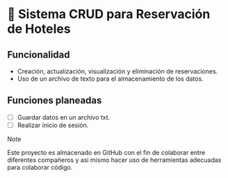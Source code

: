 # 📝 Sistema CRUD para Reservación de Hoteles

## Funcionalidad
- Creación, actualización, visualización y eliminación de reservaciones.
- Uso de un archivo de texto para el almacenamiento de los datos.

## Funciones planeadas
- [ ] Guardar datos en un archivo txt.
- [ ] Realizar inicio de sesión.

> [!NOTE]
> Este proyecto es almacenado en GitHub con el fin de colaborar entre diferentes compañeros y asi mismo hacer uso de herramientas adecuadas para colaborar código.
